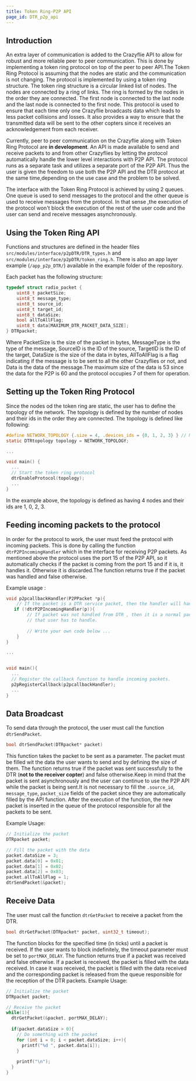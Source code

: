 ```yaml
---
title: Token Ring-P2P API
page_id: DTR_p2p_api
---
```


## Introduction
An extra layer of communication is added to the Crazyflie API to allow for robust and more reliable peer to peer communication. This is done by implementing a token ring protocol on top of the peer to peer API.The Token Ring Protocol is assuming that the nodes are static and the communication is not changing. The protocol is implemented by using a token ring structure. The token ring structure is a circular linked list of nodes. The nodes are connected by a ring of links. The ring is formed by the nodes in the order they are connected. The first node is connected to the last node and the last node is connected to the first node. This protocol is used to ensure that each time only one Crazyflie broadcasts data which leads to less packet collisions and losses. It also provides a way to ensure that the transmitted data will be sent to the other copters since it receives an acknowledgement from each receiver.

Currently, peer to peer communication on the Crazyflie along with Token Ring Protocol are **in development**. An API is made available to send and receive packets to and from other Crazyflies by letting the protocol automatically handle the lower level interactions with P2P API. The protocol runs as a separate task and utilizes a separate port of the P2P API. Thus the user is given the freedom to use both the P2P API and the DTR protocol at the same time,depending on the use case and the problem to be solved.

The interface with the Token Ring Protocol is achieved by using 2 queues. One queue is used to send messages to the protocol and the other queue is used to receive messages from the protocol. In that sense ,the execution of the protocol won't block the execution of the rest of the user code and the user can send and receive messages asynchronously.


## Using the Token Ring API
Functions and structures are defined in the header files `src/modules/interface/p2pDTR/DTR_types.h` and `src/modules/interface/p2pDTR/token_ring.h`. There is also an app layer example (`/app_p2p_DTR/`) available in the example folder of the repository.

Each packet has the following structure:

``` C
typedef struct radio_packet {
	uint8_t packetSize;
	uint8_t message_type;
	uint8_t source_id;
	uint8_t target_id;
	uint8_t dataSize;
	bool allToAllFlag;
	uint8_t data[MAXIMUM_DTR_PACKET_DATA_SIZE];
} DTRpacket;
```

Where PacketSize is the size of the packet in bytes, MessageType is the type of the message, SourceID is the ID of the source, TargetID is the ID of the target, DataSize is the size of the data in bytes, AllToAllFlag is a flag indicating if the message is to be sent to all the other Crazyflies or not, and Data is the data of the message.The maximum size of the data is 53 since the data for the P2P is 60 and the protocol occupies 7 of them for operation.

## Setting up the Token Ring Protocol
Since the nodes od the token ring are static, the user has to define the topology of the network. The topology is defined by the number of nodes and their ids in the order they are connected. The topology is defined like following:

``` C
#define NETWORK_TOPOLOGY {.size = 4, .devices_ids = {0, 1, 2, 3} } // Maximum size of network is 20 by default
static DTRtopology topology = NETWORK_TOPOLOGY;

...

void main() {
  ...
  // Start the token ring protocol
  dtrEnableProtocol(topology);
  ...
}
```

In the example above, the topology is defined as having 4 nodes and their ids are 1, 0, 2, 3.

## Feeding incoming packets to the protocol
In order for the protocol to work, the user must feed the protocol with incoming packets. This is done by calling the function `dtrP2PIncomingHandler` which in the interface for receiving P2P packets. As mentioned above the protocol uses the port 15 of the P2P API, so it automatically checks if the packet is coming from the port 15 and if it is, it handles it. Otherwise it is discarded.The function returns true if the packet was handled and false otherwise.
 

Example usage :
``` C
void p2pcallbackHandler(P2PPacket *p){
	// If the packet is a DTR service packet, then the handler will handle it.
   if (!dtrP2PIncomingHandler(p)){
		// If packet was not handled from DTR , then it is a normal packet 
		// that user has to handle. 
		
		// Write your own code below ...
	}
}

...


void main(){
  ...
  // Register the callback function to handle incoming packets.
  p2pRegisterCallback(p2pcallbackHandler);
  ...
}

```


## Data Broadcast

To send data through the protocol, the user must call the function `dtrSendPacket`. 
  ``` C
  bool dtrSendPacket(DTRpacket* packet)
  ```
This function takes the packet to be sent as a parameter. The packet must be filled wit the data the user wants to send and by defining the size of them. The function returns true if the packet was sent successfully to the DTR (**not to the receiver copter**) and false  otherwise.Keep in mind that the packet is sent asynchronously and the user can continue to use the P2P API while the packet is being sent.It is not necessary to fill the `.source_id`, `message_type`, `packet_size` fields of the packet since they are automatically filled by the API function. After the execution of the function, the new packet is inserted in the queue of the protocol responsible for all the packets to be sent. 
  


  Example Usage:
  ``` C
  // Initialize the packet
  DTRpacket packet;

  // Fill the packet with the data
  packet.dataSize = 3;
  packet.data[0] = 0x01;
  packet.data[1] = 0x02;
  packet.data[2] = 0x03;
  packet.allToAllFlag = 1;
  dtrSendPacket(&packet);

  ```


## Receive Data

The user must call the function `dtrGetPacket` to receive a packet from the DTR. 
``` C
bool dtrGetPacket(DTRpacket* packet, uint32_t timeout);
```

The function blocks for the specified time (in ticks) until a packet is received. If the user wants to block indefinitely, the timeout parameter must be set to `portMAX_DELAY`. The function returns true if a packet was received and false otherwise. If a packet is received, the packet is filled with the data received. In case it was received, the packet is filled with the data received and the corresponding packet is released from the queue responsible for the reception of the DTR packets.
Example Usage:
``` C
// Initialize the packet
DTRpacket packet;

// Receive the packet
while(1){
  dtrGetPacket(&packet, portMAX_DELAY);
  
  if(packet.dataSize > 0){
    // Do something with the packet
    for (int i = 0; i < packet.dataSize; i++){
      printf("%d ", packet.data[i]);
    }
    
    printf("\n");
  }
}
```
